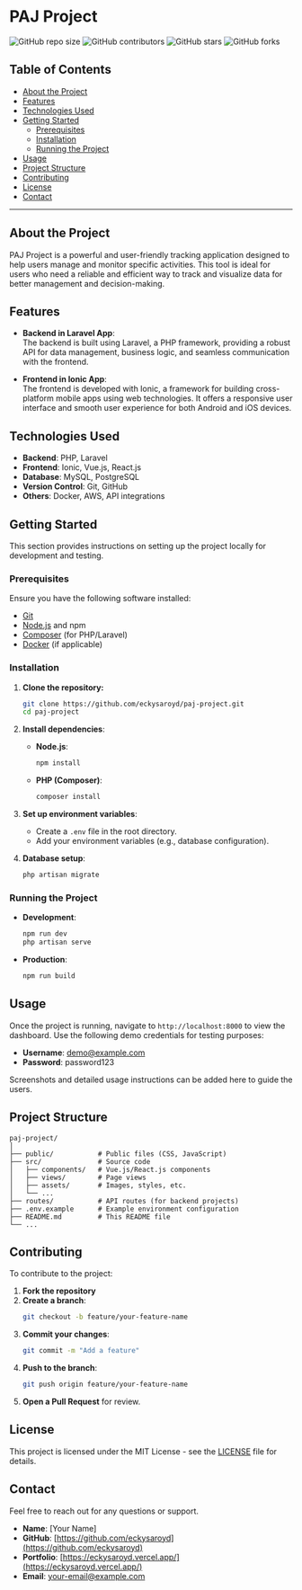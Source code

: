 # **PAJ Project**

![GitHub repo size](https://img.shields.io/github/repo-size/eckysaroyd/paj-project)
![GitHub contributors](https://img.shields.io/github/contributors/eckysaroyd/paj-project)
![GitHub stars](https://img.shields.io/github/stars/eckysaroyd/paj-project?style=social)
![GitHub forks](https://img.shields.io/github/forks/eckysaroyd/paj-project?style=social)

## **Table of Contents**

- [About the Project](#about-the-project)
- [Features](#features)
- [Technologies Used](#technologies-used)
- [Getting Started](#getting-started)
  - [Prerequisites](#prerequisites)
  - [Installation](#installation)
  - [Running the Project](#running-the-project)
- [Usage](#usage)
- [Project Structure](#project-structure)
- [Contributing](#contributing)
- [License](#license)
- [Contact](#contact)

---

## **About the Project**

PAJ Project is a powerful and user-friendly tracking application designed to help users manage and monitor specific activities. This tool is ideal for users who need a reliable and efficient way to track and visualize data for better management and decision-making.

## **Features**

- **Backend in Laravel App**:  
  The backend is built using Laravel, a PHP framework, providing a robust API for data management, business logic, and seamless communication with the frontend.

- **Frontend in Ionic App**:  
  The frontend is developed with Ionic, a framework for building cross-platform mobile apps using web technologies. It offers a responsive user interface and smooth user experience for both Android and iOS devices.

## **Technologies Used**

- **Backend**: PHP, Laravel
- **Frontend**: Ionic, Vue.js, React.js
- **Database**: MySQL, PostgreSQL
- **Version Control**: Git, GitHub
- **Others**: Docker, AWS, API integrations

## **Getting Started**

This section provides instructions on setting up the project locally for development and testing.

### **Prerequisites**

Ensure you have the following software installed:

- [Git](https://git-scm.com/downloads)
- [Node.js](https://nodejs.org/) and npm
- [Composer](https://getcomposer.org/) (for PHP/Laravel)
- [Docker](https://www.docker.com/) (if applicable)

### **Installation**

1. **Clone the repository:**
   ```bash
   git clone https://github.com/eckysaroyd/paj-project.git
   cd paj-project
   ```

2. **Install dependencies**:
   - **Node.js**:
     ```bash
     npm install
     ```
   - **PHP (Composer)**:
     ```bash
     composer install
     ```

3. **Set up environment variables**:
   - Create a `.env` file in the root directory.
   - Add your environment variables (e.g., database configuration).

4. **Database setup**:
   ```bash
   php artisan migrate
   ```

### **Running the Project**

- **Development**:
  ```bash
  npm run dev
  php artisan serve
  ```

- **Production**:
  ```bash
  npm run build
  ```

## **Usage**

Once the project is running, navigate to `http://localhost:8000` to view the dashboard. Use the following demo credentials for testing purposes:

- **Username**: demo@example.com
- **Password**: password123

Screenshots and detailed usage instructions can be added here to guide the users.

## **Project Structure**

```
paj-project/
│
├── public/           # Public files (CSS, JavaScript)
├── src/              # Source code
│   ├── components/   # Vue.js/React.js components
│   ├── views/        # Page views
│   ├── assets/       # Images, styles, etc.
│   └── ...
├── routes/           # API routes (for backend projects)
├── .env.example      # Example environment configuration
├── README.md         # This README file
└── ...
```

## **Contributing**

To contribute to the project:

1. **Fork the repository**
2. **Create a branch**:
   ```bash
   git checkout -b feature/your-feature-name
   ```
3. **Commit your changes**:
   ```bash
   git commit -m "Add a feature"
   ```
4. **Push to the branch**:
   ```bash
   git push origin feature/your-feature-name
   ```
5. **Open a Pull Request** for review.

## **License**

This project is licensed under the MIT License - see the [LICENSE](LICENSE) file for details.

## **Contact**

Feel free to reach out for any questions or support.

- **Name**: [Your Name]
- **GitHub**: [https://github.com/eckysaroyd](https://github.com/eckysaroyd)
- **Portfolio**: [https://eckysaroyd.vercel.app/](https://eckysaroyd.vercel.app/)
- **Email**: [your-email@example.com](mailto:your-email@example.com)
